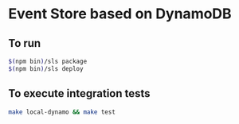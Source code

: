 # Event Store based on DynamoDB

## To run

```bash
$(npm bin)/sls package
$(npm bin)/sls deploy
```

## To execute integration tests
```bash
make local-dynamo && make test
```